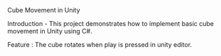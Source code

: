 Cube Movement in Unity


Introduction - This project demonstrates how to implement basic cube movement in Unity using C#.


Feature : The cube rotates when play is pressed in unity editor.
